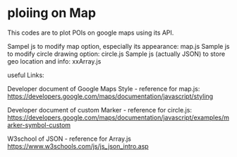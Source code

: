 # ploiing on Map
This codes are to plot POIs on google maps using its API. 

Sampel js to modify map option, especially its appearance: map.js
Sample js to modify circle drawing option: circle.js
Sample js (actually JSON) to store geo location and info: xxArray.js

useful Links:

Developer document of Google Maps Style - reference for map.js:
https://developers.google.com/maps/documentation/javascript/styling

Developer document of custom Marker - reference for circle.js:
https://developers.google.com/maps/documentation/javascript/examples/marker-symbol-custom

W3school of JSON - reference for Array.js
https://www.w3schools.com/js/js_json_intro.asp
